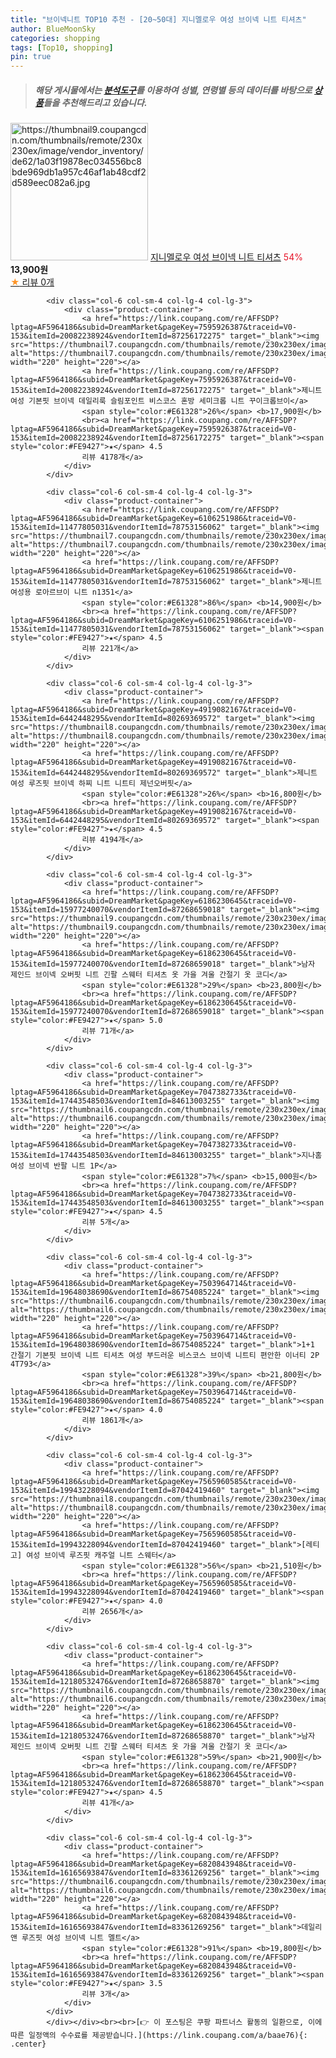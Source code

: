 ```yaml
---
title: "브이넥니트 TOP10 추천 - [20~50대] 지니멜로우 여성 브이넥 니트 티셔츠"
author: BlueMoonSky
categories: shopping
tags: [Top10, shopping]
pin: true
---
```


> ##### 해당 게시물에서는 [**분석도구**](https://itemscout.io/)를 이용하여 **성별**, **연령별** 등의 데이터를 바탕으로 [**상품**](https://link.coupang.com/a/baae76)들을 추천해드리고 있습니다.
<div class="container"><div class="row">
            <div class="col-6 col-sm-4 col-lg-4 col-lg-3">
                <div class="product-container">
                    <a href="https://link.coupang.com/re/AFFSDP?lptag=AF5964186&subid=DreamMarket&pageKey=7646419373&traceid=V0-153&itemId=20332580361&vendorItemId=87417190491" target="_blank"><img src="https://thumbnail9.coupangcdn.com/thumbnails/remote/230x230ex/image/vendor_inventory/de62/1a03f19878ec034556bc8bde969db1a957c46af1ab48cdf2d589eec082a6.jpg" alt="https://thumbnail9.coupangcdn.com/thumbnails/remote/230x230ex/image/vendor_inventory/de62/1a03f19878ec034556bc8bde969db1a957c46af1ab48cdf2d589eec082a6.jpg" width="220" height="220"></a>
                    <a href="https://link.coupang.com/re/AFFSDP?lptag=AF5964186&subid=DreamMarket&pageKey=7646419373&traceid=V0-153&itemId=20332580361&vendorItemId=87417190491" target="_blank">지니멜로우 여성 브이넥 니트 티셔츠</a>
                    <span style="color:#E61328">54%</span> <b>13,900원</b>
                    <br><a href="https://link.coupang.com/re/AFFSDP?lptag=AF5964186&subid=DreamMarket&pageKey=7646419373&traceid=V0-153&itemId=20332580361&vendorItemId=87417190491" target="_blank"><span style="color:#FE9427">★</span> 
                    리뷰 0개</a>
                </div>
            </div>
            
            <div class="col-6 col-sm-4 col-lg-4 col-lg-3">
                <div class="product-container">
                    <a href="https://link.coupang.com/re/AFFSDP?lptag=AF5964186&subid=DreamMarket&pageKey=7595926387&traceid=V0-153&itemId=20082238924&vendorItemId=87256172275" target="_blank"><img src="https://thumbnail7.coupangcdn.com/thumbnails/remote/230x230ex/image/vendor_inventory/6f93/146b892b2d5432709e25f34d1ce665363280495fd0a3e3509534357b15d0.jpg" alt="https://thumbnail7.coupangcdn.com/thumbnails/remote/230x230ex/image/vendor_inventory/6f93/146b892b2d5432709e25f34d1ce665363280495fd0a3e3509534357b15d0.jpg" width="220" height="220"></a>
                    <a href="https://link.coupang.com/re/AFFSDP?lptag=AF5964186&subid=DreamMarket&pageKey=7595926387&traceid=V0-153&itemId=20082238924&vendorItemId=87256172275" target="_blank">제니트 여성 기본핏 브이넥 데일리룩 슬림포인트 비스코스 혼방 세미크롭 니트 꾸이크롭브이</a>
                    <span style="color:#E61328">26%</span> <b>17,900원</b>
                    <br><a href="https://link.coupang.com/re/AFFSDP?lptag=AF5964186&subid=DreamMarket&pageKey=7595926387&traceid=V0-153&itemId=20082238924&vendorItemId=87256172275" target="_blank"><span style="color:#FE9427">★</span> 4.5
                    리뷰 4178개</a>
                </div>
            </div>
            
            <div class="col-6 col-sm-4 col-lg-4 col-lg-3">
                <div class="product-container">
                    <a href="https://link.coupang.com/re/AFFSDP?lptag=AF5964186&subid=DreamMarket&pageKey=6106251986&traceid=V0-153&itemId=11477805031&vendorItemId=78753156062" target="_blank"><img src="https://thumbnail7.coupangcdn.com/thumbnails/remote/230x230ex/image/rs_quotation_api/csr5ubxo/5c1f366b376f46d5a8f08018d3dcc9f9.jpg" alt="https://thumbnail7.coupangcdn.com/thumbnails/remote/230x230ex/image/rs_quotation_api/csr5ubxo/5c1f366b376f46d5a8f08018d3dcc9f9.jpg" width="220" height="220"></a>
                    <a href="https://link.coupang.com/re/AFFSDP?lptag=AF5964186&subid=DreamMarket&pageKey=6106251986&traceid=V0-153&itemId=11477805031&vendorItemId=78753156062" target="_blank">제니트 여성용 로아르브이 니트 n1351</a>
                    <span style="color:#E61328">86%</span> <b>14,900원</b>
                    <br><a href="https://link.coupang.com/re/AFFSDP?lptag=AF5964186&subid=DreamMarket&pageKey=6106251986&traceid=V0-153&itemId=11477805031&vendorItemId=78753156062" target="_blank"><span style="color:#FE9427">★</span> 4.5
                    리뷰 221개</a>
                </div>
            </div>
            
            <div class="col-6 col-sm-4 col-lg-4 col-lg-3">
                <div class="product-container">
                    <a href="https://link.coupang.com/re/AFFSDP?lptag=AF5964186&subid=DreamMarket&pageKey=4919082167&traceid=V0-153&itemId=6442448295&vendorItemId=80269369572" target="_blank"><img src="https://thumbnail8.coupangcdn.com/thumbnails/remote/230x230ex/image/vendor_inventory/414b/b17c022bf91ed1f56f6bfa1a2dda83bcddc86fe01c47590b4d407a980f35.jpg" alt="https://thumbnail8.coupangcdn.com/thumbnails/remote/230x230ex/image/vendor_inventory/414b/b17c022bf91ed1f56f6bfa1a2dda83bcddc86fe01c47590b4d407a980f35.jpg" width="220" height="220"></a>
                    <a href="https://link.coupang.com/re/AFFSDP?lptag=AF5964186&subid=DreamMarket&pageKey=4919082167&traceid=V0-153&itemId=6442448295&vendorItemId=80269369572" target="_blank">제니트 여성 루즈핏 브이넥 하찌 니트 니트티 제넌오버핏</a>
                    <span style="color:#E61328">26%</span> <b>16,800원</b>
                    <br><a href="https://link.coupang.com/re/AFFSDP?lptag=AF5964186&subid=DreamMarket&pageKey=4919082167&traceid=V0-153&itemId=6442448295&vendorItemId=80269369572" target="_blank"><span style="color:#FE9427">★</span> 4.5
                    리뷰 4194개</a>
                </div>
            </div>
            
            <div class="col-6 col-sm-4 col-lg-4 col-lg-3">
                <div class="product-container">
                    <a href="https://link.coupang.com/re/AFFSDP?lptag=AF5964186&subid=DreamMarket&pageKey=6186230645&traceid=V0-153&itemId=15977240070&vendorItemId=87268659018" target="_blank"><img src="https://thumbnail9.coupangcdn.com/thumbnails/remote/230x230ex/image/vendor_inventory/7b83/440daffb212e1c22fecf3ebaecfa3d6b3775ef33c5a88525658e3b85893d.jpg" alt="https://thumbnail9.coupangcdn.com/thumbnails/remote/230x230ex/image/vendor_inventory/7b83/440daffb212e1c22fecf3ebaecfa3d6b3775ef33c5a88525658e3b85893d.jpg" width="220" height="220"></a>
                    <a href="https://link.coupang.com/re/AFFSDP?lptag=AF5964186&subid=DreamMarket&pageKey=6186230645&traceid=V0-153&itemId=15977240070&vendorItemId=87268659018" target="_blank">남자 제인드 브이넥 오버핏 니트 긴팔 스웨터 티셔츠 옷 가을 겨울 간절기 옷 코디</a>
                    <span style="color:#E61328">29%</span> <b>23,800원</b>
                    <br><a href="https://link.coupang.com/re/AFFSDP?lptag=AF5964186&subid=DreamMarket&pageKey=6186230645&traceid=V0-153&itemId=15977240070&vendorItemId=87268659018" target="_blank"><span style="color:#FE9427">★</span> 5.0
                    리뷰 71개</a>
                </div>
            </div>
            
            <div class="col-6 col-sm-4 col-lg-4 col-lg-3">
                <div class="product-container">
                    <a href="https://link.coupang.com/re/AFFSDP?lptag=AF5964186&subid=DreamMarket&pageKey=7047382733&traceid=V0-153&itemId=17443548503&vendorItemId=84613003255" target="_blank"><img src="https://thumbnail6.coupangcdn.com/thumbnails/remote/230x230ex/image/vendor_inventory/c532/def1eb64322589fba1cc8c71f64f793044f2051070a7a8cc549aecce5b78.jpg" alt="https://thumbnail6.coupangcdn.com/thumbnails/remote/230x230ex/image/vendor_inventory/c532/def1eb64322589fba1cc8c71f64f793044f2051070a7a8cc549aecce5b78.jpg" width="220" height="220"></a>
                    <a href="https://link.coupang.com/re/AFFSDP?lptag=AF5964186&subid=DreamMarket&pageKey=7047382733&traceid=V0-153&itemId=17443548503&vendorItemId=84613003255" target="_blank">지나홈 여성 브이넥 반팔 니트 1P</a>
                    <span style="color:#E61328">7%</span> <b>15,000원</b>
                    <br><a href="https://link.coupang.com/re/AFFSDP?lptag=AF5964186&subid=DreamMarket&pageKey=7047382733&traceid=V0-153&itemId=17443548503&vendorItemId=84613003255" target="_blank"><span style="color:#FE9427">★</span> 4.5
                    리뷰 5개</a>
                </div>
            </div>
            
            <div class="col-6 col-sm-4 col-lg-4 col-lg-3">
                <div class="product-container">
                    <a href="https://link.coupang.com/re/AFFSDP?lptag=AF5964186&subid=DreamMarket&pageKey=7503964714&traceid=V0-153&itemId=19648038690&vendorItemId=86754085224" target="_blank"><img src="https://thumbnail6.coupangcdn.com/thumbnails/remote/230x230ex/image/vendor_inventory/d779/07cf157bc42fc22e61f65bc6937f8bb1c470b7764298cc7a7c97e16e4d9b.jpg" alt="https://thumbnail6.coupangcdn.com/thumbnails/remote/230x230ex/image/vendor_inventory/d779/07cf157bc42fc22e61f65bc6937f8bb1c470b7764298cc7a7c97e16e4d9b.jpg" width="220" height="220"></a>
                    <a href="https://link.coupang.com/re/AFFSDP?lptag=AF5964186&subid=DreamMarket&pageKey=7503964714&traceid=V0-153&itemId=19648038690&vendorItemId=86754085224" target="_blank">1+1 간절기 기본핏 브이넥 니트 티셔츠 여성 부드러운 비스코스 브이넥 니트티 편안한 이너티 2P 4T793</a>
                    <span style="color:#E61328">39%</span> <b>21,800원</b>
                    <br><a href="https://link.coupang.com/re/AFFSDP?lptag=AF5964186&subid=DreamMarket&pageKey=7503964714&traceid=V0-153&itemId=19648038690&vendorItemId=86754085224" target="_blank"><span style="color:#FE9427">★</span> 4.0
                    리뷰 1861개</a>
                </div>
            </div>
            
            <div class="col-6 col-sm-4 col-lg-4 col-lg-3">
                <div class="product-container">
                    <a href="https://link.coupang.com/re/AFFSDP?lptag=AF5964186&subid=DreamMarket&pageKey=7565960585&traceid=V0-153&itemId=19943228094&vendorItemId=87042419460" target="_blank"><img src="https://thumbnail8.coupangcdn.com/thumbnails/remote/230x230ex/image/vendor_inventory/2071/3cf09d451fbbb877f79561d2d82998f6f2b475e5d61c0d1c4abeef2201aa.JPG" alt="https://thumbnail8.coupangcdn.com/thumbnails/remote/230x230ex/image/vendor_inventory/2071/3cf09d451fbbb877f79561d2d82998f6f2b475e5d61c0d1c4abeef2201aa.JPG" width="220" height="220"></a>
                    <a href="https://link.coupang.com/re/AFFSDP?lptag=AF5964186&subid=DreamMarket&pageKey=7565960585&traceid=V0-153&itemId=19943228094&vendorItemId=87042419460" target="_blank">[레티고] 여성 브이넥 루즈핏 캐주얼 니트 스웨터</a>
                    <span style="color:#E61328">56%</span> <b>21,510원</b>
                    <br><a href="https://link.coupang.com/re/AFFSDP?lptag=AF5964186&subid=DreamMarket&pageKey=7565960585&traceid=V0-153&itemId=19943228094&vendorItemId=87042419460" target="_blank"><span style="color:#FE9427">★</span> 4.0
                    리뷰 2656개</a>
                </div>
            </div>
            
            <div class="col-6 col-sm-4 col-lg-4 col-lg-3">
                <div class="product-container">
                    <a href="https://link.coupang.com/re/AFFSDP?lptag=AF5964186&subid=DreamMarket&pageKey=6186230645&traceid=V0-153&itemId=12180532476&vendorItemId=87268658870" target="_blank"><img src="https://thumbnail6.coupangcdn.com/thumbnails/remote/230x230ex/image/vendor_inventory/e04f/e2fa070d4c8ffb7e18e1433acf0d278f74bc48f0a0bee3588660a3d3a2aa.jpg" alt="https://thumbnail6.coupangcdn.com/thumbnails/remote/230x230ex/image/vendor_inventory/e04f/e2fa070d4c8ffb7e18e1433acf0d278f74bc48f0a0bee3588660a3d3a2aa.jpg" width="220" height="220"></a>
                    <a href="https://link.coupang.com/re/AFFSDP?lptag=AF5964186&subid=DreamMarket&pageKey=6186230645&traceid=V0-153&itemId=12180532476&vendorItemId=87268658870" target="_blank">남자 제인드 브이넥 오버핏 니트 긴팔 스웨터 티셔츠 옷 가을 겨울 간절기 옷 코디</a>
                    <span style="color:#E61328">59%</span> <b>21,900원</b>
                    <br><a href="https://link.coupang.com/re/AFFSDP?lptag=AF5964186&subid=DreamMarket&pageKey=6186230645&traceid=V0-153&itemId=12180532476&vendorItemId=87268658870" target="_blank"><span style="color:#FE9427">★</span> 4.5
                    리뷰 41개</a>
                </div>
            </div>
            
            <div class="col-6 col-sm-4 col-lg-4 col-lg-3">
                <div class="product-container">
                    <a href="https://link.coupang.com/re/AFFSDP?lptag=AF5964186&subid=DreamMarket&pageKey=6820843948&traceid=V0-153&itemId=16165693847&vendorItemId=83361269256" target="_blank"><img src="https://thumbnail6.coupangcdn.com/thumbnails/remote/230x230ex/image/vendor_inventory/6632/8a6c13856fce71145afd0623ed033c1235eeea53b4eea251d77c32458080.jpg" alt="https://thumbnail6.coupangcdn.com/thumbnails/remote/230x230ex/image/vendor_inventory/6632/8a6c13856fce71145afd0623ed033c1235eeea53b4eea251d77c32458080.jpg" width="220" height="220"></a>
                    <a href="https://link.coupang.com/re/AFFSDP?lptag=AF5964186&subid=DreamMarket&pageKey=6820843948&traceid=V0-153&itemId=16165693847&vendorItemId=83361269256" target="_blank">데일리앤 루즈핏 여성 브이넥 니트 멜트</a>
                    <span style="color:#E61328">91%</span> <b>19,800원</b>
                    <br><a href="https://link.coupang.com/re/AFFSDP?lptag=AF5964186&subid=DreamMarket&pageKey=6820843948&traceid=V0-153&itemId=16165693847&vendorItemId=83361269256" target="_blank"><span style="color:#FE9427">★</span> 3.5
                    리뷰 3개</a>
                </div>
            </div>
            </div></div><br><br>[👉 이 포스팅은 쿠팡 파트너스 활동의 일환으로, 이에 따른 일정액의 수수료를 제공받습니다.](https://link.coupang.com/a/baae76){: .center}